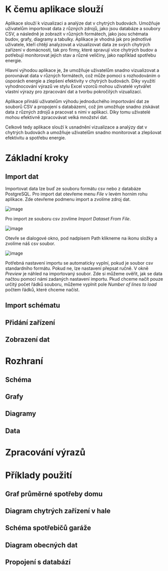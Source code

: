 # K čemu aplikace slouží
Aplikace slouží k vizualizaci a analýze dat v chytrých budovách.
Umožňuje uživatelům importovat data z různých zdrojů, jako jsou databáze a soubory CSV, a následně je zobrazit v různých formátech, jako jsou schémata budov,
grafy, diagramy a tabulky. Aplikace je vhodná jak pro jednotlivé uživatele, kteří chtějí analyzovat a vizualizovat data ze svých chytrých zařízení v domácnosti,
tak pro firmy, které spravují více chytrých budov a potřebují monitorovat jejich stav a různé veličiny, jako například spotřebu energie.

Hlavní výhodou aplikace je, že umožňuje uživatelům snadno vizualizovat a porovnávat data v různých formátech,
což může pomoci s rozhodováním o úsporách energie a zlepšení efektivity v chytrých budovách. 
Díky využití vyhodnocování výrazů ve stylu Excel vzorců mohou uživatelé vytvářet vlastní výrazy pro zpracování dat a 
tvorbu pokročilých vizualizací.

Aplikace přináší uživatelům výhodu jednoduchého importování dat ze souborů CSV a propojení s databázemi,
což jim umožňuje snadno získávat data z různých zdrojů a pracovat s nimi v aplikaci.
Díky tomu uživatelé mohou efektivně zpracovávat velká množství dat.

Celkově tedy aplikace slouží k usnadnění vizualizace a analýzy dat v chytrých budovách a umožňuje uživatelům snadno monitorovat a
zlepšovat efektivitu a spotřebu energie.


# Základní kroky

## Import dat
Importovat data lze buď ze souboru formátu csv nebo z databáze PostgreSQL.
Pro import dat otevřeme menu *File* v levém horním rohu aplikace. Zde otevřeme podmenu import a zvolíme zdroj dat.

![image](https://user-images.githubusercontent.com/72192205/231018389-41026b02-de52-49f5-a2a1-dc81a3f73bdd.png)

Pro import ze souboru csv zovlíme *Import Dataset From File*.

![image](https://user-images.githubusercontent.com/72192205/231018573-ec9ec067-e665-444b-a152-ad2e6f011250.png)

Otevře se dialogové okno, pod nadpisem Path klikneme na ikonu složky a zvolíme náš csv soubor.

![image](https://user-images.githubusercontent.com/72192205/231018727-16b5e0ef-8f7b-41c3-8cfc-160edf73863e.png)

Potřebná nastavení importu se automaticky vyplní, pokud je soubor csv standardního formátu. Pokud ne, lze nastavení přepsat ručně. V okně *Preview* je náhled
na importovaný soubor. Zde si můžeme ověřit, jak se data načtou pomocí námi zadaných nastavení importu. Pkud chceme načít pouze určitý počet řádků souboru,
můžeme vyplnit pole *Number of lines to load* počtem řádků, které chceme načíst.

## Import schématu
## Přidání zařízení
## Zobrazení dat

# Rozhraní
## Schéma
## Grafy
## Diagramy
## Data

# Zpracování výrazů

# Příklady použití
## Graf průměrné spotřeby domu
## Diagram chytrých zařízení v hale
## Schéma spotřebičů garáže
## Diagram obecných dat
## Propojení s databází
